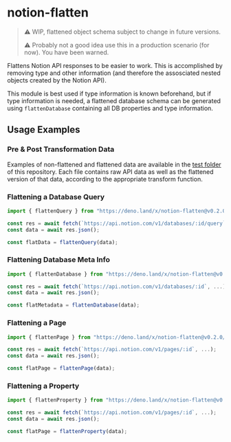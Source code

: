 # notion-flatten

> ⚠️ WIP, flattened object schema subject to change in future versions.
>
> ⚠️ Probably not a good idea use this in a production scenario (for now). You have been warned.

Flattens Notion API responses to be easier to work. This is accomplished by removing type and other information (and therefore the assosciated nested objects created by the Notion API).

This module is best used if type information is known beforehand, but if type information is needed, a flattened database schema can be generated using `flattenDatabase` containing all DB properties and type information.

## Usage Examples

### Pre & Post Transformation Data
Examples of non-flattened and flattened data are available in the [test folder](./test) of this repository. Each file contains raw API data as well as the flattened version of that data, according to the appropriate transform function.

### Flattening a Database Query
```ts
import { flattenQuery } from "https://deno.land/x/notion-flatten@v0.2.0/mod.ts";

const res = await fetch(`https://api.notion.com/v1/databases/:id/query`, ...);
const data = await res.json();

const flatData = flattenQuery(data);
```

### Flattening Database Meta Info
```ts
import { flattenDatabase } from "https://deno.land/x/notion-flatten@v0.2.0/mod.ts";

const res = await fetch(`https://api.notion.com/v1/databases/:id`, ...);
const data = await res.json();

const flatMetadata = flattenDatabase(data);
```

### Flattening a Page
```ts
import { flattenPage } from "https://deno.land/x/notion-flatten@v0.2.0/mod.ts";

const res = await fetch(`https://api.notion.com/v1/pages/:id`, ...);
const data = await res.json();

const flatPage = flattenPage(data);
```

### Flattening a Property
```ts
import { flattenProperty } from "https://deno.land/x/notion-flatten@v0.2.0/mod.ts";

const res = await fetch(`https://api.notion.com/v1/pages/:id`, ...);
const data = await res.json();

const flatPage = flattenProperty(data);
```